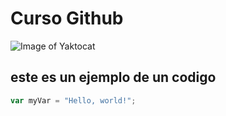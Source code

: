 # Curso Github
![Image of Yaktocat](https://octodex.github.com/images/yaktocat.png)

## este es un ejemplo de un codigo

``` javascript
var myVar = "Hello, world!";
```
